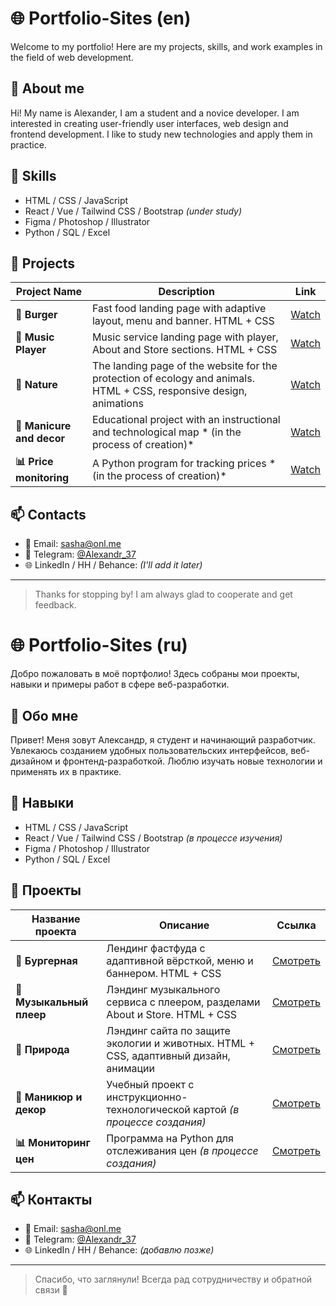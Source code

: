 # 🌐 Portfolio-Sites (en)
Welcome to my portfolio! Here are my projects, skills, and work examples in the field of web development.

## 👤 About me

Hi! My name is Alexander, I am a student and a novice developer.
I am interested in creating user-friendly user interfaces, web design and frontend development. I like to study new technologies and apply them in practice.

## 🧰 Skills

- HTML / CSS / JavaScript
- React / Vue / Tailwind CSS / Bootstrap *(under study)*
- Figma / Photoshop / Illustrator
- Python / SQL / Excel

## 📌 Projects

| Project Name | Description | Link |
|--------------------------|--------------------------------------------------------------------------------------|---------------|
| **🍔 Burger** | Fast food landing page with adaptive layout, menu and banner. HTML + CSS | [Watch](https://github.com/Alexandr3-7/Portfolio-Sites/tree/main/Burger) |
| **🎵 Music Player** | Music service landing page with player, About and Store sections. HTML + CSS | [Watch](https://github.com/Alexandr3-7/Portfolio-Sites/tree/main/Music) |
| **🌿 Nature**           | The landing page of the website for the protection of ecology and animals. HTML + CSS, responsive design, animations | [Watch](https://github.com/Alexandr3-7/Portfolio-Sites/tree/main/Nature) |
| **💅 Manicure and decor** | Educational project with an instructional and technological map * (in the process of creation)*        | [Watch](#) | 
| **📊 Price monitoring**    | A Python program for tracking prices * (in the process of creation)*                     | [Watch](https://github.com/Alexandr3-7/dns_price_monitor/tree/main) | 

## 📫 Contacts

- 📧 Email: [sasha@onl.me ](mailto:sasha@onl.me )
- 💬 Telegram: [@Alexandr_37](https://t.me/Alexandr_37 )
- 🌐 LinkedIn / HH / Behance: *(I'll add it later)*

---

> Thanks for stopping by! I am always glad to cooperate and get feedback.

# 🌐 Portfolio-Sites (ru)
Добро пожаловать в моё портфолио! Здесь собраны мои проекты, навыки и примеры работ в сфере веб-разработки.

## 👤 Обо мне

Привет! Меня зовут Александр, я студент и начинающий разработчик.
Увлекаюсь созданием удобных пользовательских интерфейсов, веб-дизайном и фронтенд-разработкой. Люблю изучать новые технологии и применять их в практике.

## 🧰 Навыки

- HTML / CSS / JavaScript
- React / Vue / Tailwind CSS / Bootstrap *(в процессе изучения)*
- Figma / Photoshop / Illustrator
- Python / SQL / Excel

## 📌 Проекты

| Название проекта         | Описание                                                                             | Ссылка        |
|--------------------------|--------------------------------------------------------------------------------------|---------------|
| **🍔 Бургерная**         | Лендинг фастфуда с адаптивной вёрсткой, меню и баннером. HTML + CSS                  | [Смотреть](https://github.com/Alexandr3-7/Portfolio-Sites/tree/main/Burger) |
| **🎵 Музыкальный плеер** | Лэндинг музыкального сервиса с плеером, разделами About и Store. HTML + CSS          | [Смотреть](https://github.com/Alexandr3-7/Portfolio-Sites/tree/main/Music) |
| **🌿 Природа**           | Лэндинг сайта по защите экологии и животных. HTML + CSS, адаптивный дизайн, анимации | [Смотреть](https://github.com/Alexandr3-7/Portfolio-Sites/tree/main/Nature) |
| **💅 Маникюр и декор**   | Учебный проект с инструкционно-технологической картой *(в процессе создания)*        | [Смотреть](#) | 
| **📊 Мониторинг цен**    | Программа на Python для отслеживания цен *(в процессе создания)*                     | [Смотреть](https://github.com/Alexandr3-7/dns_price_monitor/tree/main) | 

## 📫 Контакты

- 📧 Email: [sasha@onl.me](mailto:sasha@onl.me)
- 💬 Telegram: [@Alexandr_37](https://t.me/Alexandr_37)
- 🌐 LinkedIn / HH / Behance: *(добавлю позже)*

---

> Спасибо, что заглянули! Всегда рад сотрудничеству и обратной связи 🙌
